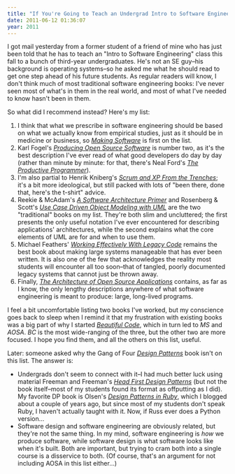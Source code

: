 ```yaml
---
title: "If You're Going to Teach an Undergrad Intro to Software Engineering…"
date: 2011-06-12 01:36:07
year: 2011
---
```

I got mail yesterday from a former student of a friend of mine who has just been told that he has to teach an "Intro to Software Engineering" class this fall to a bunch of third-year undergraduates. He's not an SE guy–his background is operating systems–so he asked me what he should read to get one step ahead of his future students.  As regular readers will know, I don't think much of most traditional software engineering books: I've never seen most of what's in them in the real world, and most of what I've needed to know hasn't been in them.

So what did I recommend instead?  Here's my list:
<ol>
  <li>I think that what we prescribe in software engineering should be based on what we actually know from empirical studies, just as it should be in medicine or business, so <a href="http://www.amazon.com/Making-Software-Really-Works-Believe/dp/0596808321/"><em>Making Software</em></a> is first on the list.</li>
  <li>Karl Fogel's <a href="http://www.amazon.com/Producing-Open-Source-Software-Successful/dp/0596007590/"><em>Producing Open Source Software</em></a> is number two, as it's the best description I've ever read of what good developers do day by day (rather than minute by minute: for that, there's Neal Ford's <a href="http://www.amazon.com/Productive-Programmer-Theory-Practice-OReilly/dp/0596519788/"><em>The Productive Programmer</em></a>).</li>
  <li>I'm also partial to Henrik Kniberg's <a href="http://www.infoq.com/minibooks/scrum-xp-from-the-trenches"><em>Scrum and XP From the Trenches</em></a>; it's a bit more ideological, but still packed with lots of "been there, done that, here's the t-shirt" advice.</li>
  <li>Reekie &amp; McAdam's <a href="http://www.amazon.com/Software-Architecture-Primer-John-Reekie/dp/0646458418/"><em>A Software Architecture Primer</em></a> and Rosenberg &amp; Scott's <a href="http://www.amazon.com/Case-Driven-Object-Modeling-Addison-Wesley/dp/0201432897/"><em>Use Case Driven Object Modeling with UML</em></a> are the two "traditional" books on my list.  They're both slim and uncluttered; the first presents the only useful notation I've ever encountered for describing applications' architectures, while the second explains what the core elements of UML are for and when to use them.</li>
  <li>Michael Feathers' <a href="http://www.amazon.com/Working-Effectively-Legacy-Michael-Feathers/dp/0131177052/"><em>Working Effectively With Legacy Code</em></a> remains the best book about making large systems manageable that has ever been written.  It is also one of the few that acknowledges the reality most students will encounter all too soon–that of tangled, poorly documented legacy systems that cannot just be thrown away.</li>
  <li>Finally, <a href="http://aosabook.org"><em>The Architecture of Open Source Applications</em></a> contains, as far as I know, the only lengthy descriptions anywhere of what software engineering is meant to produce: large, long-lived programs.</li>
</ol>
I feel a bit uncomfortable listing two books I've worked, but my conscience goes back to sleep when I remind it that my frustration with existing books was a big part of why I started <a href="http://www.amazon.com/Beautiful-Code-Leading-Programmers-Practice/dp/0596510047/"><em>Beautiful Code</em></a>, which in turn led to <em>MS</em> and <em>AOSA</em>.  <em>BC</em> is the most wide-ranging of the three, but the other two are more focused.  I hope you find them, and all the others on this list, useful.

Later: someone asked why the Gang of Four <a href="http://www.amazon.com/Design-Patterns-Elements-Reusable-Object-Oriented/dp/0201633612/"><em>Design Patterns</em></a> book isn't on this list. The answer is:
<ul>
  <li>Undergrads don't seem to connect with it–I had much better luck using material Freeman and Freeman's <a href="http://www.amazon.com/First-Design-Patterns-Elisabeth-Freeman/dp/0596007124/"><em>Head First Design Patterns</em></a> (but not the book itself–most of my students found its format as offputting as I did). My favorite DP book is Olsen's <a href="http://www.amazon.com/Design-Patterns-Ruby-Russ-Olsen/dp/0321490452/"><em>Design Patterns in Ruby</em></a>, which I blogged about a couple of years ago, but since most of my students don't speak Ruby, I haven't actually taught with it.  Now, if Russ ever does a Python version…</li>
  <li>Software design and software engineering are obviously related, but they're not the same thing.  In my mind, software engineering is <em>how</em> we produce software, while software design is what software looks like when it's built.  Both are important, but trying to cram both into a single course is a disservice to both.  (Of course, that's an argument for not including AOSA in this list either…)</li>
</ul>
